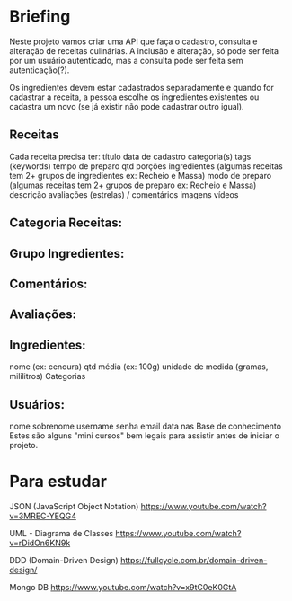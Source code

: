 # Briefing

Neste projeto vamos criar uma API que faça o cadastro, consulta e alteração de receitas culinárias. A inclusão e alteração, só pode ser feita por um usuário autenticado, mas a consulta pode ser feita sem autenticação(?).
 
Os ingredientes devem estar cadastrados separadamente e quando for cadastrar a receita, a pessoa escolhe os ingredientes existentes ou cadastra um novo (se já existir não pode cadastrar outro igual).
 
## Receitas
Cada receita precisa ter:
título
data de cadastro
categoria(s)
tags (keywords)
tempo de preparo
qtd porções
ingredientes (algumas receitas tem 2+ grupos de ingredientes ex: Recheio e Massa) 
modo de preparo (algumas receitas tem 2+ grupos de preparo ex: Recheio e Massa)
descrição
avaliações (estrelas) / comentários
imagens
vídeos

## Categoria Receitas:
 
## Grupo Ingredientes:
 
## Comentários:
 
## Avaliações:
 
## Ingredientes:
nome (ex: cenoura)
qtd média (ex: 100g)
unidade de medida (gramas, mililitros)
Categorias
 
## Usuários:
nome
sobrenome
username
senha
email
data nas
Base de conhecimento
Estes são alguns "mini cursos" bem legais para assistir antes de iniciar o projeto.


# Para estudar
 
JSON (JavaScript Object Notation)
https://www.youtube.com/watch?v=3MREC-YEQG4
 
UML - Diagrama de Classes
https://www.youtube.com/watch?v=rDidOn6KN9k
 
DDD (Domain-Driven Design)
https://fullcycle.com.br/domain-driven-design/
 
Mongo DB
https://www.youtube.com/watch?v=x9tC0eK0GtA